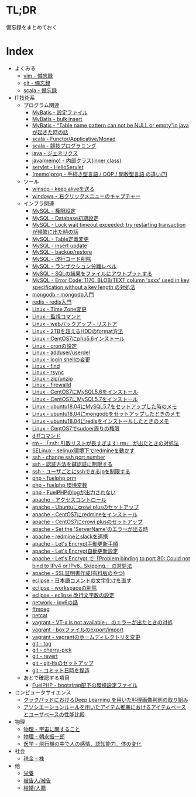 # TL;DR

備忘録をまとめておく




# Index

* よくみる
    * [vim - 備忘録](tech/vim.md)     
    * [git - 備忘録](tech_git/git_0001.md)
    * [scala - 備忘録](tech/scala_01.md)
* IT技術系
    * プログラム関連
        * [MyBatis - 設定ファイル](tech/mybatis_002.md)
        * [MyBatis - bulk insert](tech/mybatis_001.md)
        * [MyBatis - “Table name pattern can not be NULL or empty”in java が起きた時の話](tech/mybatis_003.md)
        * [scala - Functor/Applicative/Monad](tech/scala_02.md)
        * [scala - 競技プログラミング](tech/scala_03.md)
        * [java - ジェネリクス](tech/java_001.md)
        * [java(memo) - 内部クラス(inner class)](tech/java_002.md)
        * [servlet - HelloServlet](tech/servlet_001.md)
        * [(memo)prog - 手続き型言語 / OOP / 関数型言語 の違い(?)](tech/prog_0001.md)
    * ツール
        * [winscp - keep aliveを送る](tech/win_001.md)
        * [windows - 右クリックメニューのキャプチャー](tech/win_002.md)
    * インフラ関連
        * [MySQL - 権限設定](tech_db/msyql_010.md)
        * [MySQL - Database初期設定](tech_db/msyql_001.md)
        * [MySQL - Lock wait timeout exceeded; try restarting transaction が頻繁に出た時の話](tech_db/msyql_002.md)    
        * [MySQL - Table定義変更](tech_db/msyql_009.md)    
        * [MySQL - insert update](tech_db/msyql_003.md)    
        * [MySQL - backup/restore](tech_db/msyql_004.md)    
        * [MySQL - 改行コード削除](tech_db/msyql_005.md)    
        * [MySQL - ランザクション分離レベル](tech_db/msyql_006.md)    
        * [MySQL - SQLの結果をファイルにアウトプットする](tech_db/msyql_007.md)    
        * [MySQL - Error Code: 1170. BLOB/TEXT column 'xxxx' used in key specification without a key length の対処法](tech_db/msyql_008.md)    
        * [mongodb - mongodb入門](tech_db/mongo_001.md)    
        * [redis - redis入門](tech_db/redis_001.md)    
        * [Linux - Time Zone変更](tech_linux/linux_001.md)    
        * [Linux - 監視コマンド](tech_linux/linux_005.md)    
        * [Linux - webバックアップ・リストア](tech_linux/linux_006.md)    
        * [Linux - 2TBを超えるHDDのformat方法](tech_linux/linux_002.md)    
        * [Linux - CentOS7にphp5.6インストール](tech_linux/linux_003.md)
        * [Linux - cronの設定](tech_linux/linux_004.md)    
        * [Linux - adduser/userdel](tech_linux/linux_007.md)    
        * [Linux - login shellの変更](tech_linux/linux_008.md)    
        * [Linux - find](tech_linux/linux_009.md)    
        * [Linux - rsync](tech_linux/linux_010.md)    
        * [Linux - zip/unzip](tech_linux/linux_011.md)
        * [Linux - firewalld](tech_linux/linux_012.md)    
        * [Linux - CentOS7にMySQL5.6をインストール](tech_linux/linux_013.md)    
        * [Linux - CentOS7にMySQL5.7をインストール](tech_linux/linux_014.md)
        * [Linux - ubuntu18.04にMySQL5.7をセットアップした時のメモ](tech_linux/linux_016.md)
        * [Linux - ubuntu18.04にmongodbをセットアップしたときのメモ](tech_linux/linux_017.md)
        * [Linux - ubuntu18.04にredisをインストールしたときのメモ](tech_linux/linux_018.md)        
        * [Linux - CentOS7でsudoer周りの権限](tech_linux/linux_020.md)        
        * [diffコマンド](tech_linux/linux_021.md)    
        * [rm - 「zsh: 引数リストが長すぎます: rm」 が出たときの対処法](tech_linux/linux_019.md)        
        * [SELinux - selinux環境下でredmineを動かす](tech/selinux_01.md)
        * [ssh - change ssh port number](tech/ssh_01.md)    
        * [ssh - 認証方法を鍵認証に制限する](tech/ssh_02.md)    
        * [ssh - ユーザごとにsshできるipを制限する](tech/ssh_03.md)    
        * [php - fuelphp orm](tech/php_01.md)
        * [php - fuelphp 環境変数](tech/php_02.md)
        * [php - FuelPHPのlogが出力されない](tech/php_03.md)
        * [apache - アクセスコントロール](tech_apache/apache_05.md)
        * [apache - Ubuntuにcrowi plusのセットアップ](tech_apache/apache_01.md)
        * [apache - CentOS7にredmineをインストール](tech_apache/apache_07.md)
        * [apache - CentOS7にcrowi plusのセットアップ](tech_apache/apache_08.md)
        * [apache - Set the 'ServerName'のエラーが出る時](tech_apache/apache_09.md)
        * [apache - redmineとslackを連携](tech_apache/apache_06.md)
        * [apache - Let's Encrypt手動更新手順](tech_apache/apache_03.md)
        * [apache - Let's Encrypt自動更新設定](tech_apache/apache_04.md)
        * [apache - Let's Encrypt で「Problem binding to port 80: Could not bind to IPv4 or IPv6.. Skipping.」の対処法](tech_apache/apache_10.md)
        * [apache - SSL証明書作成(有料版のやつ)](tech_apache/apache_02.md)
        * [eclipse - 日本語コメントの文字化けを直す](tech/eclipse_001.md)    
        * [eclipse - workspaceの削除](tech/eclipse_002.md)
        * [eclipse - eclipse 改行文字数の設定](tech/eclipse_003.md)            
        * [network - ipv6の話](tech/net_01.md)
        * [ffmpeg](tech/ffmpeg_01.md)    
        * [netcat](tech_linux/linux_015.md)    
        * [vagrant - VT-x is not available」 のエラーが出たときの対処](tech/vagrant_001.md)    
        * [vagrant - boxファイルのexport/import](tech/vagrant_002.md)    
        * [vagrant - vagrantのホームディレクトリを変更](tech/vagrant_003.md)    
        * [git - tag](tech_git/git_0002.md)    
        * [git - cherry-pick](tech_git/git_0003.md)    
        * [git - revert](tech_git/git_0004.md)
        * [git - git-lfsのセットアップ](tech_git/git_0006.md)
        * [git - コミット日時を捏造](tech_git/git_0005.md)
    * あとで確認する項目        
        * [FuelPHP - bootstrap配下の環境設定ファイル](later/later_01.md)
* コンピュータサイエンス
    * [クックパッドにおけるDeep Learning を用いた料理画像判別の取り組み](other/cs_01.md)
    * [アソシエーションルールを用いたアイテム推薦におけるアイテムベースとユーザベースの性能比較](other/cs_02.md)
* 物理
    * [物理 - 宇宙に関すること](other/physhics_01.md)
    * [物理 - 朝永振一郎](other/physhics_02.md)
    * [医学 - 飛行機の中で人の感情、認知能力、体の変化](other/medical_01.md)
* 社会
    * [税金 - 株](other/tax_001.md)
* 他
    * [栄養](other/oher_0001.md)
    * [被告人/被告](other/oher_0002.md)
    * [結婚/入籍](other/oher_0003.md)
      
   
     